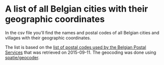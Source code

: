# A list of all Belgian cities with their geographic coordinates 
In the csv file you'll find the names and postal codes of all Belgian cities and villages with their geographic coordinates.

The list is based on the [list of postal codes used by the Belgian Postal Services](http://www.bpost.be/site/nl/residential/customerservice/search/postal_codes.html) that was retrieved on 2015-09-11. The geocoding was done using [spatie/geocoder](https://github.com/spatie/geocoder).
